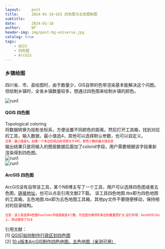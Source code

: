 ```yaml
---
layout:     post
title:      2024-01-18-GIS 四色图与五色图制图
subtitle:   
date:       2024-01-18
author:     WT
header-img: img/post-bg-universe.jpg
catalog: true
tags:
    - QGIS
    - 四色图
    - ArcGIS  
---
```


### 乡镇绘图
四川省、市、县绘图时，由于数量少，GIS自带的色带渲染基本能解决这个问题。但绘制乡镇时，全省乡镇数量较多，想通过四色图来绘制乡镇的颜色。  

![run1](http://www.spatial.pro/img/Town.jpg)  
 
#### QGIS 四色图
Topological coloring  
将数据转换为投影坐标系，方便设置不同颜色的距离。然后打开工具箱，找到对应的工具，输入数据，最小值选4，其他可以选择默认参数，也可以自定义。  
<font size=1 color=Red>注意：最小值是4，如果一个多边形周边的邻居大于4时，颜色个数的最大值会变 </font>  
输出结果只是将输入的图层数据后面加了colorid字段，用户需要根据该字段重新渲染得到四色图。    
![run1](http://www.spatial.pro/img/Topo_Color.png)    
![run1](http://www.spatial.pro/img/Topo_Color_2.png)    

#### ArcGIS 四色图

ArcGIS没有自带该工具，某个NB博主写了一个工具，用户可以选择四色图或者五色图，[链接地址](https://pan.baidu.com/s/1tH7fyC_x22GAL0_05-puaQ?pwd=xlao )，也可以点击引用文献2下载。  该工具四色地图.tbx即为四色地图的工具箱，五色地图.tbx即为五色地图工具箱，其他py文件不要随便移动，保持相对的目录结构。

<font size=1 color=Red>注意：该工具选择4色图FourColor字段值就是4个数，不会因为相邻的多边形数量而扩大 </font> 
<font size=1 color=Red>运行环境：ArcGIS10.5以上，测试使用了10.8</font> 

     

   


引用文献：  
[1] [QGIS|如何制作行政区划四色图](https://www.jianshu.com/p/ab2b0f7db1b8)  
[2] [10.x版本ArcGIS制作四色地图、五色地图（亲测可用）](http://www.lgwimonday.cn/archives/1192)  

 

